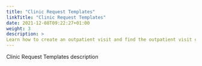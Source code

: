 ```yaml
---
title: "Clinic Request Templates"
linkTitle: "Clinic Request Templates"
date: 2021-12-08T09:22:27+01:00
weight: 3
description: >
Learn how to create an outpatient visit and find the outpatient visit created previously
---
```


Clinic Request Templates description
